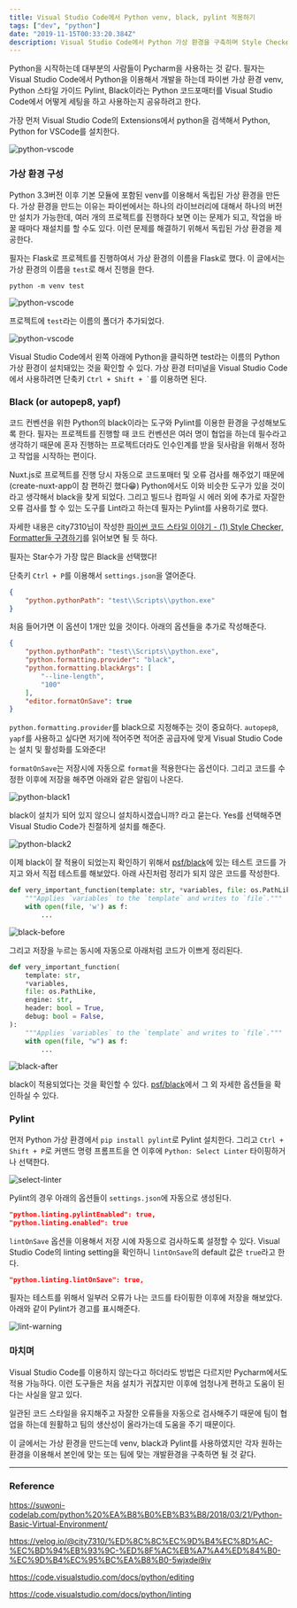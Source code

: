 ```yaml
---
title: Visual Studio Code에서 Python venv, black, pylint 적용하기
tags: ["dev", "python"]
date: "2019-11-15T00:33:20.384Z"
description: Visual Studio Code에서 Python 가상 환경을 구축하며 Style Checker Pylint, Python Code Formatter Black을 적용해봅니다.
---
```


Python을 시작하는데 대부분의 사람들이 Pycharm을 사용하는 것 같다. 필자는 Visual Studio Code에서 Python을 이용해서 개발을 하는데 파이썬 가상 환경 venv, Python 스타일 가이드 Pylint, Black이라는 Python 코드포매터를 Visual Studio Code에서 어떻게 세팅을 하고 사용하는지 공유하려고 한다.

가장 먼저 Visual Studio Code의 Extensions에서 python을 검색해서 Python, Python for VSCode를 설치한다.

![python-vscode](./python-vscode.png)

### 가상 환경 구성

Python 3.3버전 이후 기본 모듈에 포함된 venv를 이용해서 독립된 가상 환경을 만든다. 가상 환경을 만드는 이유는 파이썬에서는 하나의 라이브러리에 대해서 하나의 버전만 설치가 가능한데, 여러 개의 프로젝트를 진행하다 보면 이는 문제가 되고, 작업을 바꿀 때마다 재설치를 할 수도 있다. 이런 문제를 해결하기 위해서 독립된 가상 환경을 제공한다.

필자는 Flask로 프로젝트를 진행하여서 가상 환경의 이름을 Flask로 했다. 이 글에서는 가상 환경의 이름을 `test`로 해서 진행을 한다.

```
python -m venv test
```

![python-vscode](./venv-test.png)

프로젝트에 `test`라는 이름의 폴더가 추가되었다.

![python-vscode](./venv-select.png)

Visual Studio Code에서 왼쪽 아래에 Python을 클릭하면 test라는 이름의 Python 가상 환경이 설치돼있는 것을 확인할 수 있다. 가상 환경 터미널을 Visual Studio Code에서 사용하려면 단축키 ``` Ctrl + Shift + ` ```를 이용하면 된다.

### Black (or autopep8, yapf)

코드 컨벤션을 위한 Python의 black이라는 도구와 Pylint를 이용한 환경을 구성해보도록 한다. 필자는 프로젝트를 진행할 때 코드 컨벤션은 여러 명이 협업을 하는데 필수라고 생각하기 때문에 혼자 진행하는 프로젝트더라도 인수인계를 받을 뒷사람을 위해서 정하고 작업을 시작하는 편이다.

Nuxt.js로 프로젝트를 진행 당시 자동으로 코드포매터 및 오류 검사를 해주었기 때문에(create-nuxt-app이 참 편하긴 했다😁) Python에서도 이와 비슷한 도구가 있을 것이라고 생각해서 black을 찾게 되었다. 그리고 빌드나 컴파일 시 에러 외에 추가로 자잘한 오류 검사를 할 수 있는 도구를 Lint라고 하는데 필자는 Pylint를 사용하기로 했다.

자세한 내용은 city7310님이 작성한 [파이썬 코드 스타일 이야기 - (1) Style Checker, Formatter들 구경하기](https://velog.io/@city7310/%ED%8C%8C%EC%9D%B4%EC%8D%AC-%EC%BD%94%EB%93%9C-%ED%8F%AC%EB%A7%A4%ED%84%B0-%EC%9D%B4%EC%95%BC%EA%B8%B0-5wjxdei9iv)를 읽어보면 될 듯 하다.

필자는 Star수가 가장 많은 Black을 선택했다!

단축키 `Ctrl + P`를 이용해서 `settings.json`을 열어준다.

```json
{
    "python.pythonPath": "test\\Scripts\\python.exe"
}
```

처음 들어가면 이 옵션이 1개만 있을 것이다. 아래의 옵션들을 추가로 작성해준다.

```json
{
    "python.pythonPath": "test\\Scripts\\python.exe",
    "python.formatting.provider": "black",
    "python.formatting.blackArgs": [
        "--line-length",
        "100"
    ],
    "editor.formatOnSave": true
}
```

`python.formatting.provider`를 black으로 지정해주는 것이 중요하다. `autopep8`, `yapf`를 사용하고 싶다면 저기에 적어주면 적어준 공급자에 맞게 Visual Studio Code는 설치 및 활성화를 도와준다!

`formatOnSave`는 저장시에 자동으로 `format`을 적용한다는 옵션이다. 그리고 코드를 수정한 이후에 저장을 해주면 아래와 같은 알림이 나온다.

![python-black1](./python-black1.png)

black이 설치가 되어 있지 않으니 설치하시겠습니까? 라고 묻는다. Yes를 선택해주면 Visual Studio Code가 친절하게 설치를 해준다.

![python-black2](./python-black2.png)

이제 black이 잘 적용이 되었는지 확인하기 위해서 [psf/black](https://github.com/psf/black)에 있는 테스트 코드를 가지고 와서 직접 테스트를 해보았다. 아래 사진처럼 정리가 되지 않은 코드를 작성한다.

```python
def very_important_function(template: str, *variables, file: os.PathLike, engine: str, header: bool = True, debug: bool = False):
    """Applies `variables` to the `template` and writes to `file`."""
    with open(file, 'w') as f:
        ...
```

![black-before](./black-before.png)

그리고 저장을 누르는 동시에 자동으로 아래처럼 코드가 이쁘게 정리된다.

```python
def very_important_function(
    template: str,
    *variables,
    file: os.PathLike,
    engine: str,
    header: bool = True,
    debug: bool = False,
):
    """Applies `variables` to the `template` and writes to `file`."""
    with open(file, "w") as f:
        ...
```

![black-after](./black-after.png)

black이 적용되었다는 것을 확인할 수 있다. [psf/black](https://github.com/psf/black)에서 그 외 자세한 옵션들을 확인하실 수 있다.

### Pylint

먼저 Python 가상 환경에서 `pip install pylint`로 Pylint 설치한다. 그리고 `Ctrl + Shift + P`로 커맨드 명령 프롬프트을 연 이후에 `Python: Select Linter` 타이핑하거나 선택한다.

![select-linter](./select-linter.png)

Pylint의 경우 아래의 옵션들이 `settings.json`에 자동으로 생성된다.

```json
"python.linting.pylintEnabled": true,
"python.linting.enabled": true
```

`lintOnSave` 옵션을 이용해서 저장 시에 자동으로 검사하도록 설정할 수 있다.
Visual Studio Code의 linting setting을 확인하니 `lintOnSave`의 default 값은 `true`라고 한다.

```json
"python.linting.lintOnSave": true,
```

필자는 테스트를 위해서 일부러 오류가 나는 코드를 타이핑한 이후에 저장을 해보았다. 아래와 같이 Pylint가 경고를 표시해준다.

![lint-warning](./lint-warning.png)

### 마치며

Visual Studio Code를 이용하지 않는다고 하더라도 방법은 다르지만 Pycharm에서도 적용 가능하다. 이런 도구들은 처음 설치가 귀찮지만 이후에 엄청나게 편하고 도움이 된다는 사실을 알고 있다.

일관된 코드 스타일을 유지해주고 자잘한 오류들을 자동으로 검사해주기 때문에 팀이 협업을 하는데 원활하고 팀의 생산성이 올라가는데 도움을 주기 때문이다.

이 글에서는 가상 환경을 만드는데 venv, black과 Pylint를 사용하였지만 각자 원하는 환경을 이용해서 본인에 맞는 또는 팀에 맞는 개발환경을 구축하면 될 것 같다.

---
### Reference

https://suwoni-codelab.com/python%20%EA%B8%B0%EB%B3%B8/2018/03/21/Python-Basic-Virtual-Environment/

https://velog.io/@city7310/%ED%8C%8C%EC%9D%B4%EC%8D%AC-%EC%BD%94%EB%93%9C-%ED%8F%AC%EB%A7%A4%ED%84%B0-%EC%9D%B4%EC%95%BC%EA%B8%B0-5wjxdei9iv

https://code.visualstudio.com/docs/python/editing

https://code.visualstudio.com/docs/python/linting